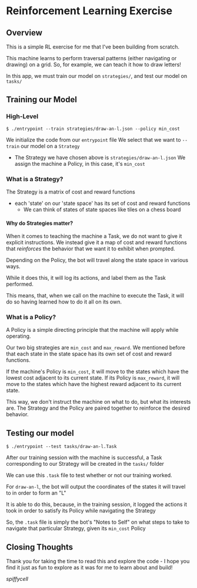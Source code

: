 # Reinforcement Learning Exercise

## Overview

This is a simple RL exercise for me that I've been building from scratch.

This machine learns to perform traversal patterns (either navigating or drawing) on a grid. So, for example, we can teach it how to draw letters!

In this app, we must train our model on `strategies/`, and test our model on `tasks/`


## Training our Model

### High-Level

```
$ ./entrypoint --train strategies/draw-an-l.json --policy min_cost
```

We initialize the code from our `entrypoint` file
We select that we want to `--train` our model on a `Strategy`
- The Strategy we have chosen above is `strategies/draw-an-l.json`
We assign the machine a Policy, in this case, it's `min_cost`


### What is a Strategy?

The Strategy is a matrix of cost and reward functions
- each 'state' on our 'state space' has its set of cost and reward functions
	- We can think of states of state spaces like tiles on a chess board

#### Why do Strategies matter?

When it comes to teaching the machine a Task, we do not want to give it explicit instructions. We instead give it a map of cost and reward functions that _reinforces_ the behavior that we want it to exhibit when prompted.

Depending on the Policy, the bot will travel along the state space in various ways. 

While it does this, it will log its actions, and label them as the Task performed.

This means, that, when we call on the machine to execute the Task, it will do so having learned how to do it all on its own.

### What is a Policy?

A Policy is a simple directing principle that the machine will apply while operating. 

Our two big strategies are `min_cost` and `max_reward`. We mentioned before that each state in the state space has its own set of cost and reward functions. 

If the machine's Policy is `min_cost`, it will move to the states which have the lowest cost adjacent to its current state. If its Policy is `max_reward`, it will move to the states which have the highest reward adjacent to its current state.

This way, we don't instruct the machine on what to do, but what its interests are. The Strategy and the Policy are paired together to reinforce the desired behavior.

## Testing our model

```
$ ./entrypoint --test tasks/draw-an-l.Task
```

After our training session with the machine is successful, a Task corresponding to our Strategy will be created in the `tasks/` folder

We can use this `.task` file to test whether or not our training worked.

For `draw-an-l`, the bot will output the coordinates of the states it will travel to in order to form an "L"

It is able to do this, because, in the training session, it logged the actions it took in order to satisfy its Policy while navigating the Strategy

So, the `.task` file is simply the bot's "Notes to Self" on what steps to take to navigate that particular Strategy, given its `min_cost` Policy


## Closing Thoughts

Thank you for taking the time to read this and explore the code - I hope you find it just as fun to explore as it was for me to learn about and build!

_spiffycell_
